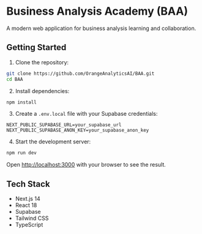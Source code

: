 # Business Analysis Academy (BAA)

A modern web application for business analysis learning and collaboration.

## Getting Started

1. Clone the repository:
```bash
git clone https://github.com/OrangeAnalyticsAI/BAA.git
cd BAA
```

2. Install dependencies:
```bash
npm install
```

3. Create a `.env.local` file with your Supabase credentials:
```
NEXT_PUBLIC_SUPABASE_URL=your_supabase_url
NEXT_PUBLIC_SUPABASE_ANON_KEY=your_supabase_anon_key
```

4. Start the development server:
```bash
npm run dev
```

Open [http://localhost:3000](http://localhost:3000) with your browser to see the result.

## Tech Stack

- Next.js 14
- React 18
- Supabase
- Tailwind CSS
- TypeScript
